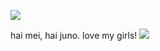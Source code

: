 ![](https://i.pinimg.com/736x/b2/ff/e5/b2ffe52661b5b2cfae07a3aadcb45bf7.jpg)

hai mei, hai juno. love my girls! ![](https://watermelon.crd.co/assets/images/gallery02/da73be23.gif?v=2a41aca3)
